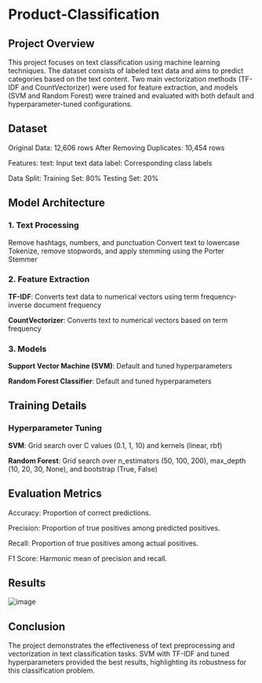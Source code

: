 # Product-Classification

## Project Overview
This project focuses on text classification using machine learning techniques. The dataset consists of labeled text data and aims to predict categories based on the text content. Two main vectorization methods (TF-IDF and CountVectorizer) were used for feature extraction, and models (SVM and Random Forest) were trained and evaluated with both default and hyperparameter-tuned configurations.

## Dataset
Original Data: 12,606 rows
After Removing Duplicates: 10,454 rows

Features:
text: Input text data
label: Corresponding class labels

Data Split:
Training Set: 80%
Testing Set: 20%

## Model Architecture
### 1. Text Processing
Remove hashtags, numbers, and punctuation
Convert text to lowercase
Tokenize, remove stopwords, and apply stemming using the Porter Stemmer

### 2. Feature Extraction
**TF-IDF**: Converts text data to numerical vectors using term frequency-inverse document frequency

**CountVectorizer**: Converts text to numerical vectors based on term frequency

### 3. Models
**Support Vector Machine (SVM)**: Default and tuned hyperparameters

**Random Forest Classifier**: Default and tuned hyperparameters

## Training Details
### Hyperparameter Tuning
**SVM**: Grid search over C values (0.1, 1, 10) and kernels (linear, rbf)

**Random Forest**: Grid search over n_estimators (50, 100, 200), max_depth (10, 20, 30, None), and bootstrap (True, False)

## Evaluation Metrics
Accuracy: Proportion of correct predictions.

Precision: Proportion of true positives among predicted positives.

Recall: Proportion of true positives among actual positives.

F1 Score: Harmonic mean of precision and recall.

## Results
![image](https://github.com/user-attachments/assets/ddb88431-18ec-47ed-9fff-4bf03a8ac797)


## Conclusion
The project demonstrates the effectiveness of text preprocessing and vectorization in text classification tasks. SVM with TF-IDF and tuned hyperparameters provided the best results, highlighting its robustness for this classification problem.
